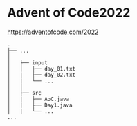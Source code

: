 # Advent of Code2022

https://adventofcode.com/2022

```
.
├── ...
│
│   ├── input
│   │   ├── day_01.txt
│   |   ├── day_02.txt
│   |   └── ...      
│   │
│   ├── src
│   |   ├── AoC.java
│   |   ├── Day1.java
│   |   └── ...   
...

``` 
